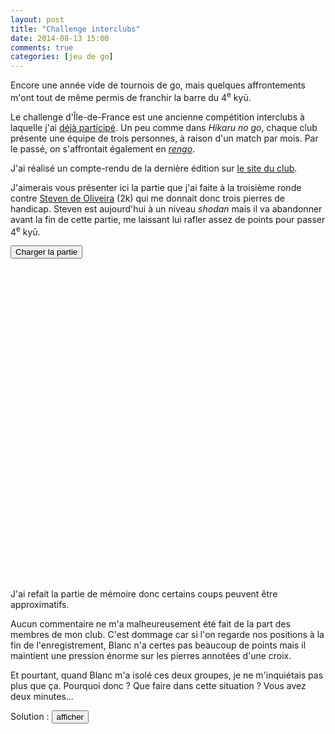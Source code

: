 ```yaml
---
layout: post
title: "Challenge interclubs"
date: 2014-08-13 15:00
comments: true
categories: [jeu de go]
---
```

Encore une année vide de tournois de go, mais quelques affrontements m'ont tout de même permis de franchir la barre du 4<sup>e</sup> kyū.
<!--more-->

Le challenge d'Île-de-France est une ancienne compétition interclubs à laquelle j'ai [déjà participé](http://ffg.jeudego.org/php/affichePersonne.php?id=6309).
Un peu comme dans _Hikaru no go_, chaque club présente une équipe de trois personnes, à raison d'un match par mois.
Par le passé, on s'affrontait également en _[rengo](http://senseis.xmp.net/?PairGo)_.

J'ai réalisé un compte-rendu de la dernière édition sur [le site du club](http://boulogne.jeudego.org/?p=459).

J'aimerais vous présenter ici la partie que j'ai faite à la troisième ronde contre
[Steven de Oliveira](http://ffg.jeudego.org/php/affichePersonne.php?id=10071) (2k) qui me donnait donc trois pierres de handicap.
Steven est aujourd'hui à un niveau _shodan_ mais il va abandonner avant la fin de cette partie, me laissant lui rafler assez de points pour passer 4<sup>e</sup> kyū.

<div id="glift"></div>

<button id="tlButton">Charger la partie</button>
<div id="glift_display1" style="height:500px; width:100%; position:relative;"></div>

<script type="text/javascript">
  (function($) {
    $('#tlButton').click(loadGlift);
    function loadGlift() {
      $.ajax({url: "{{ root_url }}/javascripts/custom/glift.min.js", dataType: "script", success: initGlift});
      $('#tlButton').hide();
    }
  })(jQuery)

  function initGlift() {
    gliftWidget = glift.create({
      sgf: {sgfString: '(;GM[1]FF[4]AP[Drago:4.21]SZ[19]CA[UTF-8]AB[pd][dd][dp]PW[Steven De Oliveira]PB[Johan Bonneau]WR[2k]WT[91sm]BR[5k]BT[92bo]TM[3600]DT[21-01-2014]RE[B+R]GN[1]EV[Challenge IDF 2013]RO[3]PC[Boulogne-Billancourt];W[qo];B[pp];W[po];B[op];W[qp];B[qq];W[rq];B[oo];W[pm];B[jp];W[cf];B[ch];W[dn];B[dl];W[fn];B[fp];W[fl];B[eh];W[im];B[ce];W[nc];B[qf];W[pb];B[qc];W[kc];B[gc];W[cc];B[be];W[ec];B[dc];W[db];B[ed];W[bb];B[fc];W[gh];B[ac];W[ab];B[ca];W[ba];B[ej];W[gj];B[qi];W[lp];B[kn];W[mn];B[kl];W[ml];B[on];W[ql];B[mo];W[lo];B[ln];W[jq];B[iq];W[ip];B[kq];W[jo];B[jr];W[ko];B[mm];W[cq];B[cp];W[dr];B[bq];W[br];B[dq];W[cr];B[bp];W[fq];B[eq];W[gp];B[gq];W[hq];B[fr];W[hr];B[mr];W[mp];B[nn];W[nq];B[nr];W[oq];B[or];W[pr];B[pq];W[qr];B[os];W[ms];B[lq];W[ks];B[kp];W[io];B[ir];W[gs];B[fs];W[nl];B[kj];W[jk];B[kk];W[ph];B[qh];W[pf];B[pi];W[qe];B[pe];W[qg];B[rf];W[rg];B[re];W[oh];B[of];W[pg];B[nj];W[mh];B[pk];W[ok];B[ni];W[nh];B[qk];W[oj];B[oi];W[pl];B[me];W[kh];B[qb];W[ob];B[ke];W[mj];B[mi];W[li];B[mk];W[lj];B[nk];W[lk];B[rh];W[ll];B[sg]MA[iq][ir][jr][kq][jp][kp][lq][mr][nr][or][os][qq][pq][pp][op][oo][on][nn][mm][mo][ln][kn][kl][kk][kj])'},
      divId: "glift_display1",
      display: {
        theme: 'TRANSPARENT'
      }
    });
  }
</script>

J'ai refait la partie de mémoire donc certains coups peuvent être approximatifs.

Aucun commentaire ne m'a malheureusement été fait de la part des membres de mon club.
C'est dommage car si l'on regarde nos positions à la fin de l'enregistrement, Blanc n'a certes pas beaucoup de points mais il maintient une pression énorme sur les pierres annotées d'une croix.

Et pourtant, quand Blanc m'a isolé ces deux groupes, je ne m'inquiétais pas plus que ça. Pourquoi donc&nbsp;? Que faire dans cette situation&nbsp;? Vous avez deux minutes...

Solution&nbsp;: <button id="solButton">afficher</button><span id="solSpan" style="display:none;">mon prochain coup fut le début d'un _[sekito-shibori](http://senseis.xmp.net/?TwoStoneEdgeSqueeze)_ que Steven n'avait pas anticipé. Il a abandonné peu après.<span>

<script type="text/javascript">
  (function($) {
    $('#solButton').click(reveal);
    function reveal() {
      $('#solButton').hide();
      $('#solSpan').show();
    }
  })(jQuery)
</script>